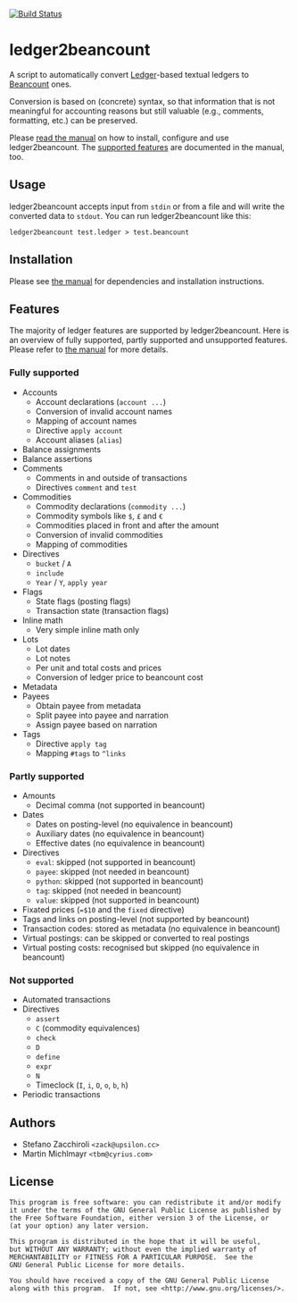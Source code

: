 [![Build Status](https://travis-ci.org/zacchiro/ledger2beancount.svg?branch=master)](https://travis-ci.org/zacchiro/ledger2beancount)


ledger2beancount
================

A script to automatically convert [Ledger](https://www.ledger-cli.org/)-based
textual ledgers to [Beancount](http://furius.ca/beancount/) ones.

Conversion is based on (concrete) syntax, so that information that is not
meaningful for accounting reasons but still valuable (e.g., comments,
formatting, etc.) can be preserved.

Please [read the manual](docs/manual.md) on how to install, configure and
use ledger2beancount.  The [supported features](docs/manual.md#features)
are documented in the manual, too.


Usage
-----

ledger2beancount accepts input from `stdin` or from a file and will write
the converted data to `stdout`.  You can run ledger2beancount like this:

    ledger2beancount test.ledger > test.beancount


Installation
------------

Please see [the manual](docs/manual.md#installation) for dependencies and
installation instructions.


Features
--------

The majority of ledger features are supported by ledger2beancount.  Here
is an overview of fully supported, partly supported and unsupported features.
Please refer to [the manual](docs/manual.md#features) for more details.

### Fully supported

* Accounts
  * Account declarations (`account ...`)
  * Conversion of invalid account names
  * Mapping of account names
  * Directive `apply account`
  * Account aliases (`alias`)
* Balance assignments
* Balance assertions
* Comments
  * Comments in and outside of transactions
  * Directives `comment` and `test`
* Commodities
  * Commodity declarations (`commodity ...`)
  * Commodity symbols like `$`, `£` and `€`
  * Commodities placed in front and after the amount
  * Conversion of invalid commodities
  * Mapping of commodities
* Directives
  * `bucket` / `A`
  * `include`
  * `Year` / `Y`, `apply year`
* Flags
  * State flags (posting flags)
  * Transaction state (transaction flags)
* Inline math
  * Very simple inline math only
* Lots
  * Lot dates
  * Lot notes
  * Per unit and total costs and prices
  * Conversion of ledger price to beancount cost
* Metadata
* Payees
  * Obtain payee from metadata
  * Split payee into payee and narration
  * Assign payee based on narration
* Tags
  * Directive `apply tag`
  * Mapping `#tags` to `^links`

### Partly supported

* Amounts
  * Decimal comma (not supported in beancount)
* Dates
  * Dates on posting-level (no equivalence in beancount)
  * Auxiliary dates (no equivalence in beancount)
  * Effective dates (no equivalence in beancount)
* Directives
  * `eval`: skipped (not supported in beancount)
  * `payee`: skipped (not needed in beancount)
  * `python`: skipped (not supported in beancount)
  * `tag`: skipped (not needed in beancount)
  * `value`: skipped (not supported in beancount)
* Fixated prices (`=$10` and the `fixed` directive)
* Tags and links on posting-level (not supported by beancount)
* Transaction codes: stored as metadata (no equivalence in beancount)
* Virtual postings: can be skipped or converted to real postings
* Virtual posting costs: recognised but skipped (no equivalence in beancount)

### Not supported

* Automated transactions
* Directives
  * `assert`
  * `C` (commodity equivalences)
  * `check`
  * `D`
  * `define`
  * `expr`
  * `N`
  * Timeclock (`I`, `i`, `O`, `o`, `b`, `h`)
* Periodic transactions


Authors
-------

* Stefano Zacchiroli `<zack@upsilon.cc>`
* Martin Michlmayr `<tbm@cyrius.com>`


License
-------

    This program is free software: you can redistribute it and/or modify
    it under the terms of the GNU General Public License as published by
    the Free Software Foundation, either version 3 of the License, or
    (at your option) any later version.

    This program is distributed in the hope that it will be useful,
    but WITHOUT ANY WARRANTY; without even the implied warranty of
    MERCHANTABILITY or FITNESS FOR A PARTICULAR PURPOSE.  See the
    GNU General Public License for more details.

    You should have received a copy of the GNU General Public License
    along with this program.  If not, see <http://www.gnu.org/licenses/>.
